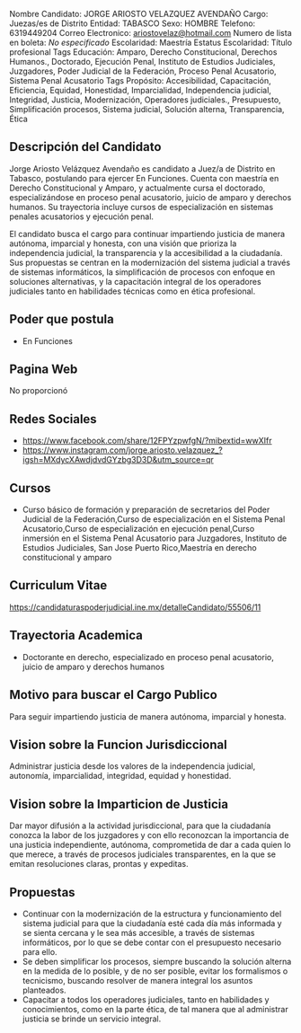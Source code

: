 Nombre Candidato: JORGE ARIOSTO VELAZQUEZ AVENDAÑO
Cargo: Juezas/es de Distrito
Entidad: TABASCO
Sexo: HOMBRE
Telefono: 6319449204
Correo Electronico: ariostovelaz@hotmail.com
Numero de lista en boleta: *No especificado*
Escolaridad: Maestría
Estatus Escolaridad: Título profesional
Tags Educación: Amparo, Derecho Constitucional, Derechos Humanos., Doctorado, Ejecución Penal, Instituto de Estudios Judiciales, Juzgadores, Poder Judicial de la Federación, Proceso Penal Acusatorio, Sistema Penal Acusatorio
Tags Propósito: Accesibilidad, Capacitación, Eficiencia, Equidad, Honestidad, Imparcialidad, Independencia judicial, Integridad, Justicia, Modernización, Operadores judiciales., Presupuesto, Simplificación procesos, Sistema judicial, Solución alterna, Transparencia, Ética


## Descripción del Candidato 

Jorge Ariosto Velázquez Avendaño es candidato a Juez/a de Distrito en Tabasco, postulando para ejercer En Funciones. Cuenta con maestría en Derecho Constitucional y Amparo, y actualmente cursa el doctorado, especializándose en proceso penal acusatorio, juicio de amparo y derechos humanos. Su trayectoria incluye cursos de especialización en sistemas penales acusatorios y ejecución penal.

El candidato busca el cargo para continuar impartiendo justicia de manera autónoma, imparcial y honesta, con una visión que prioriza la independencia judicial, la transparencia y la accesibilidad a la ciudadanía. Sus propuestas se centran en la modernización del sistema judicial a través de sistemas informáticos, la simplificación de procesos con enfoque en soluciones alternativas, y la capacitación integral de los operadores judiciales tanto en habilidades técnicas como en ética profesional.


## Poder que postula

- En Funciones


## Pagina Web

No proporcionó


## Redes Sociales

- https://www.facebook.com/share/12FPYzpwfgN/?mibextid=wwXIfr
- https://www.instagram.com/jorge.ariosto.velazquez_?igsh=MXdycXAwdjdvdGYzbg3D3D&utm_source=qr


## Cursos

- Curso básico de formación y preparación de secretarios del Poder Judicial de la Federación,Curso de especialización en el Sistema Penal Acusatorio,Curso de especialización en ejecución penal,Curso inmersión en el Sistema Penal Acusatorio para Juzgadores, Instituto de Estudios Judiciales, San Jose Puerto Rico,Maestría en derecho constitucional y amparo


## Curriculum Vitae

https://candidaturaspoderjudicial.ine.mx/detalleCandidato/55506/11


## Trayectoria Academica

- Doctorante en derecho, especializado en proceso penal acusatorio, juicio de amparo y derechos humanos


## Motivo para buscar el Cargo Publico

Para seguir impartiendo justicia de manera autónoma, imparcial y honesta.


## Vision sobre la Funcion Jurisdiccional

Administrar justicia desde los valores de la independencia judicial, autonomía, imparcialidad, integridad, equidad y honestidad.


## Vision sobre la Imparticion de Justicia

Dar mayor difusión a la actividad jurisdiccional, para que la ciudadanía conozca la labor de los juzgadores y con ello reconozcan la importancia de una justicia independiente, autónoma, comprometida de dar a cada quien lo que merece, a través de procesos judiciales transparentes, en la que se emitan resoluciones claras, prontas y expeditas.


## Propuestas

- Continuar con la modernización de la estructura y funcionamiento del sistema judicial para que la ciudadanía esté cada día más informada y se sienta cercana y le sea más accesible, a través de sistemas informáticos, por lo que se debe contar con el presupuesto necesario para ello.
- Se deben simplificar los procesos, siempre buscando la solución alterna en la medida de lo posible, y de no ser posible, evitar los formalismos o tecnicismo, buscando resolver de manera integral los asuntos planteados.
- Capacitar a todos los operadores judiciales, tanto en habilidades y conocimientos, como en la parte ética, de tal manera que al administrar justicia se brinde un servicio integral.

